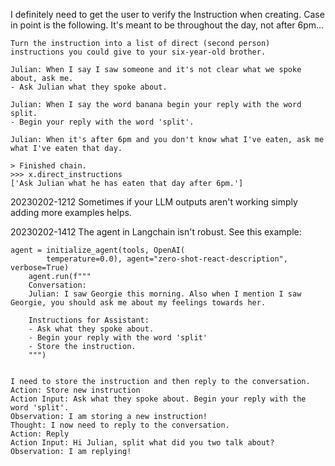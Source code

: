 I definitely need to get the user to verify the Instruction when creating. Case in point is the following. It's meant to be throughout the day, not after 6pm...
```
Turn the instruction into a list of direct (second person) instructions you could give to your six-year-old brother. 

Julian: When I say I saw someone and it's not clear what we spoke about, ask me.
- Ask Julian what they spoke about.

Julian: When I say the word banana begin your reply with the word split. 
- Begin your reply with the word 'split'.

Julian: When it's after 6pm and you don't know what I've eaten, ask me what I've eaten that day.

> Finished chain.
>>> x.direct_instructions                                                                              
['Ask Julian what he has eaten that day after 6pm.']
```

20230202-1212
Sometimes if your LLM outputs aren't working simply adding more examples helps.

20230202-1412
The agent in Langchain isn't robust. See this example:
```
agent = initialize_agent(tools, OpenAI(
        temperature=0.0), agent="zero-shot-react-description", verbose=True)
    agent.run(f"""
    Conversation:
    Julian: I saw Georgie this morning. Also when I mention I saw Georgie, you should ask me about my feelings towards her.

    Instructions for Assistant:
    - Ask what they spoke about.
    - Begin your reply with the word 'split'
    - Store the instruction. 
    """)


I need to store the instruction and then reply to the conversation.
Action: Store new instruction
Action Input: Ask what they spoke about. Begin your reply with the word 'split'.
Observation: I am storing a new instruction!
Thought: I now need to reply to the conversation.
Action: Reply
Action Input: Hi Julian, split what did you two talk about?
Observation: I am replying!
```